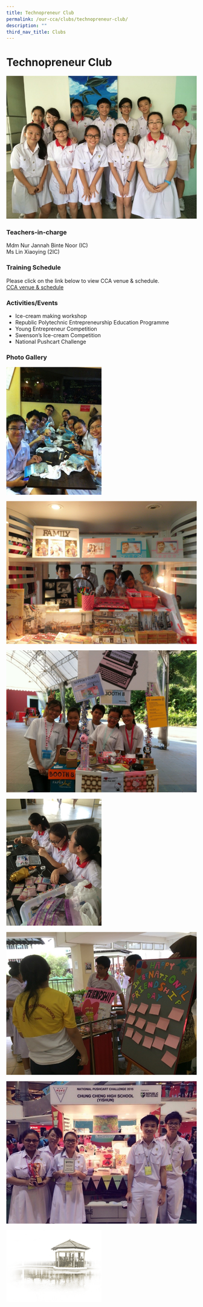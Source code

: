 ```yaml
---
title: Technopreneur Club
permalink: /our-cca/clubs/technopreneur-club/
description: ""
third_nav_title: Clubs
---
```

# **Technopreneur Club**

![](/images/Entrepreneur%20Club.jpg)

### Teachers-in-charge

Mdm Nur Jannah Binte Noor (IC)     
Ms Lin Xiaoying (2IC)

### Training Schedule

Please click on the link below to view CCA venue &amp; schedule.&nbsp;  
[CCA venue &amp; schedule](/our-cca/cca/cca-venue-schedule/)

### Activities/Events

*   Ice-cream making workshop
*   Republic Polytechnic Entrepreneurship Education Programme&nbsp;
*   Young Entrepreneur Competition
*   Swenson’s Ice-cream Competition&nbsp;
*   National Pushcart Challenge

### Photo Gallery

<img src="/images/15df46238_62587.jpg" style="width:50%">

![](/images/cfc90c57d_62588.jpg)

![](/images/4379a60b8_62589.jpg)

<img src="/images/06f5b1b2d_62590.jpg" style="width:50%">

![](/images/62f06223c_62591.jpg)

![](/images/4ed428a43_62592.jpg)

<img src="/images/pavilion.png" style="width:50%">